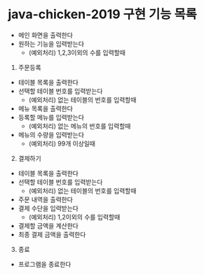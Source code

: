 # java-chicken-2019 구현 기능 목록

- 메인 화면을 출력한다
- 원하는 기능을 입력받는다
  - (예외처리) 1,2,3이외의 수를 입력할때

1. 주문등록
 - 테이블 목록을 출력한다
 - 선택할 테이블 번호를 입력받는다
   - (예외처리) 없는 테이블의 번호를 입력할때
 - 메뉴 목록을 출력한다
 - 등록할 메뉴를 입력받는다
   - (예외처리) 없는 메뉴의 번호를 입력할때
 - 메뉴의 수량을 입력받는다
   - (예외처리) 99개 이상일때
 
2. 결제하기
 - 테이블 목록을 출력한다
 - 선택할 테이블 번호를 입력받는다
   - (예외처리) 없는 테이블의 번호를 입력할때
 - 주문 내역을 출력한다
 - 결제 수단을 입력받는다
   - (예외처리) 1,2이외의 수를 입력할때
 - 결제할 금액을 계산한다
 - 최종 결제 금액을 출력한다
 
3. 종료
 - 프로그램을 종료한다 